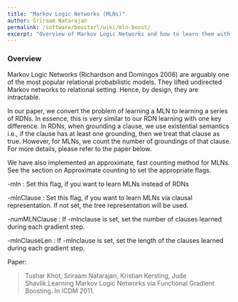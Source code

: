 ```yaml
---
title: "Markov Logic Networks (MLNs)"
author: Sriraam Natarajan
permalink: /software/boostsrl/wiki/mln-boost/
excerpt: "Overview of Markov Logic Networks and how to learn them with BoostSRL."
---
```


### Overview

Markov Logic Networks (Richardson and Domingos 2006) are arguably one of the most popular relational probabilistic models. They lifted undirected Markov networks to relational setting. Hence, by design, they are intractable.

In our paper, we convert the problem of learning a MLN to learning a series of RDNs. In essence, this is very similar to our RDN learning with one key difference. In RDNs, when grounding a clause, we use existential semantics i.e., if the clause has at least one grounding, then we treat that clause as true. However, for MLNs, we count the number of groundings of that clause. For more details, please refer to the paper below.

We have also implemented an approximate, fast counting method for MLNs. See the section on Approximate counting to set the appropriate flags.

-mln : Set this flag, if you want to learn MLNs instead of RDNs 

-mlnClause : Set this flag, if you want to learn MLNs via clausal representation. If not set, the tree representation will be used. 

-numMLNClause : If -mlnclause is set, set the number of clauses learned during each gradient step. 

-mlnClauseLen : If -mlnclause is set, set the length of the clauses learned during each gradient step. 



Paper:

> Tushar Khot, Sriraam Natarajan, Kristian Kersting, Jude Shavlik.Learning Markov Logic Networks via Functional Gradient Boosting. In ICDM 2011. 
